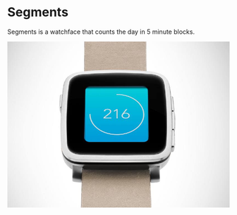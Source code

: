 # Segments

Segments is a watchface that counts the day in 5 minute blocks.

![Segments watchface preview](resources/images/Segments.jpg)

